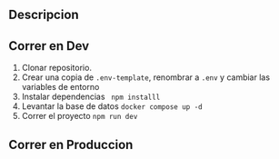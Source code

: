

## Descripcion 


## Correr en Dev

1. Clonar repositorio.
2. Crear una copia de ```.env-template```, renombrar a ```.env``` y cambiar las variables de entorno
3. Instalar dependencias ``` npm installl```
4. Levantar la base de datos ``` docker compose up -d ```
5. Correr el proyecto ``` npm run dev ```

## Correr en Produccion